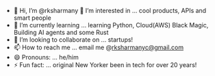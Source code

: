 - 👋 Hi, I’m @rksharmany
👀 I’m interested in ... cool products, APIs and smart people
- 🌱 I’m currently learning ... learning Python, Cloud(AWS) Black Magic, Building AI agents and some Rust
- 💞️ I’m looking to collaborate on ... startups!
- 📫 How to reach me ... email me @rksharmanyc@gmail.com
- 😄 Pronouns: ... he/him
- ⚡ Fun fact: ... original New Yorker been in tech for over 20 years!

<!---
rksharmany/rksharmany is a ✨ special ✨ repository because its `README.md` (this file) appears on your GitHub profile.
You can click the Preview link to take a look at your changes.
--->
